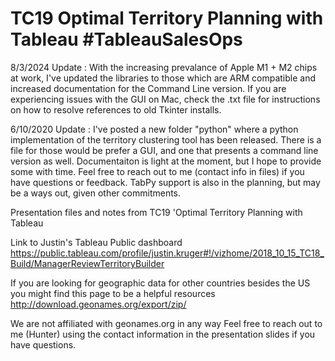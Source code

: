 # TC19 Optimal Territory Planning with Tableau #TableauSalesOps
8/3/2024 Update : With the increasing prevalance of Apple M1 + M2 chips at work, I've updated the libraries to those which are ARM compatible and increased documentation for the Command Line version. If you are experiencing issues with the GUI on Mac, check the .txt file for instructions on how to resolve references to old Tkinter installs. 

6/10/2020 Update : I've posted a new folder "python" where a python implementation of the territory clustering tool has been released. 
                   There is a file for those would be prefer a GUI, and one that presents a command line version as well. Documentaiton is                    light at the moment, but I hope to provide some with time. Feel free to reach out to me (contact info in files) if you                    have questions or feedback.  TabPy support is also in the planning, but may be a ways out, given other commitments.

Presentation files and notes from TC19 'Optimal Territory Planning with Tableau

Link to Justin's Tableau Public dashboard
https://public.tableau.com/profile/justin.kruger#!/vizhome/2018_10_15_TC18_Build/ManagerReviewTerritoryBuilder

If you are looking for geographic data for other countries besides the US you might find this page to be a helpful resources http://download.geonames.org/export/zip/

We are not affiliated with geonames.org in any way Feel free to reach out to me (Hunter) using the contact information in the presentation slides if you have questions.

